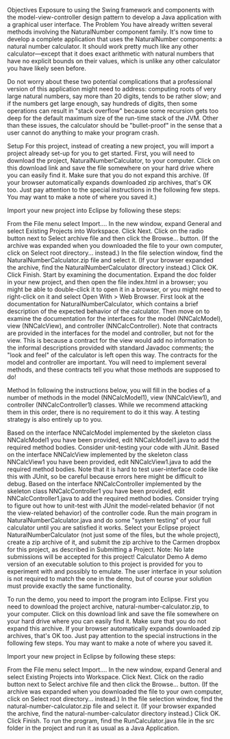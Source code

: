 Objectives
Exposure to using the Swing framework and components with the model-view-controller design pattern to develop a Java application with a graphical user interface.
The Problem
You have already written several methods involving the NaturalNumber component family. It's now time to develop a complete application that uses the NaturalNumber components: a natural number calculator. It should work pretty much like any other calculator—except that it does exact arithmetic with natural numbers that have no explicit bounds on their values, which is unlike any other calculator you have likely seen before.

Do not worry about these two potential complications that a professional version of this application might need to address: computing roots of very large natural numbers, say more than 20 digits, tends to be rather slow; and if the numbers get large enough, say hundreds of digits, then some operations can result in "stack overflow" because some recursion gets too deep for the default maximum size of the run-time stack of the JVM. Other than these issues, the calculator should be "bullet-proof" in the sense that a user cannot do anything to make your program crash.

Setup
For this project, instead of creating a new project, you will import a project already set-up for you to get started. First, you will need to download the project, NaturalNumberCalculator, to your computer. Click on this download link and save the file somewhere on your hard drive where you can easily find it. Make sure that you do not expand this archive. (If your browser automatically expands downloaded zip archives, that's OK too. Just pay attention to the special instructions in the following few steps. You may want to make a note of where you saved it.)

Import your new project into Eclipse by following these steps:

From the File menu select Import....
In the new window, expand General and select Existing Projects into Workspace. Click Next.
Click on the radio button next to Select archive file and then click the Browse... button. (If the archive was expanded when you downloaded the file to your own computer, click on Select root directory... instead.)
In the file selection window, find the NaturalNumberCalculator.zip file and select it. (If your browser expanded the archive, find the NaturalNumberCalculator directory instead.) Click OK.
Click Finish.
Start by examining the documentation. Expand the doc folder in your new project, and then open the file index.html in a browser; you might be able to double-click it to open it in a browser, or you might need to right-click on it and select Open With > Web Browser. First look at the documentation for NaturalNumberCalculator, which contains a brief description of the expected behavior of the calculator. Then move on to examine the documentation for the interfaces for the model (NNCalcModel), view (NNCalcView), and controller (NNCalcController). Note that contracts are provided in the interfaces for the model and controller, but not for the view. This is because a contract for the view would add no information to the informal descriptions provided with standard Javadoc comments; the "look and feel" of the calculator is left open this way. The contracts for the model and controller are important. You will need to implement several methods, and these contracts tell you what those methods are supposed to do!

Method
In following the instructions below, you will fill in the bodies of a number of methods in the model (NNCalcModel1), view (NNCalcView1), and controller (NNCalcController1) classes. While we recommend attacking them in this order, there is no requirement to do it this way. A testing strategy is also entirely up to you.

Based on the interface NNCalcModel implemented by the skeleton class NNCalcModel1 you have been provided, edit NNCalcModel1.java to add the required method bodies. Consider unit-testing your code with JUnit.
Based on the interface NNCalcView implemented by the skeleton class NNCalcView1 you have been provided, edit NNCalcView1.java to add the required method bodies. Note that it is hard to test user-interface code like this with JUnit, so be careful because errors here might be difficult to debug.
Based on the interface NNCalcController implemented by the skeleton class NNCalcController1 you have been provided, edit NNCalcController1.java to add the required method bodies. Consider trying to figure out how to unit-test with JUnit the model-related behavior (if not the view-related behavior) of the controller code.
Run the main program in NaturalNumberCalculator.java and do some "system testing" of your full calculator until you are satisfied it works.
Select your Eclipse project NaturalNumberCalculator (not just some of the files, but the whole project), create a zip archive of it, and submit the zip archive to the Carmen dropbox for this project, as described in Submitting a Project. Note: No late submissions will be accepted for this project!
Calculator Demo
A demo version of an executable solution to this project is provided for you to experiment with and possibly to emulate. The user interface in your solution is not required to match the one in the demo, but of course your solution must provide exactly the same functionality.

To run the demo, you need to import the program into Eclipse. First you need to download the project archive, natural-number-calculator.zip, to your computer. Click on this download link and save the file somewhere on your hard drive where you can easily find it. Make sure that you do not expand this archive. If your browser automatically expands downloaded zip archives, that's OK too. Just pay attention to the special instructions in the following few steps. You may want to make a note of where you saved it.

Import your new project in Eclipse by following these steps:

From the File menu select Import....
In the new window, expand General and select Existing Projects into Workspace. Click Next.
Click on the radio button next to Select archive file and then click the Browse... button. (If the archive was expanded when you downloaded the file to your own computer, click on Select root directory... instead.)
In the file selection window, find the natural-number-calculator.zip file and select it. (If your browser expanded the archive, find the natural-number-calculator directory instead.) Click OK.
Click Finish.
To run the program, find the RunCalculator.java file in the src folder in the project and run it as usual as a Java Application.
